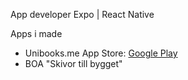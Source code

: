 App developer 
Expo | React Native

Apps i made
-  Unibooks.me
  App Store:
  [Google Play](https://play.google.com/store/apps/details?id=com.devteam.unibooksbeta)
-  BOA "Skivor till bygget"
  
